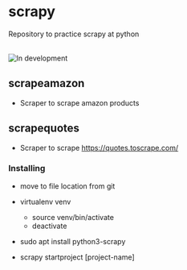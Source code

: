 # scrapy
Repository to practice scrapy at python

<br> <img src="https://img.shields.io/badge/-in%20development-yellow" alt="In development">

## scrapeamazon

* Scraper to scrape amazon products

## scrapequotes

* Scraper to scrape https://quotes.toscrape.com/

### Installing
* move to file location from git

* virtualenv venv
    * source venv/bin/activate
    * deactivate

* sudo apt install python3-scrapy
* scrapy startproject [project-name]


